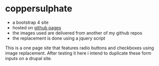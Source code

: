 # coppersulphate
- a bootstrap 4 site
- hosted on [github pages](https://andrewfandrew.github.io/coppersulphate/)
- the images used are delivered from another of my github repos
- the replacement is done using a jquery script

This is a one page site that features radio buttons and checkboxes using image replacement.
After testing it here i intend to duplicate these form inputs on a drupal site.
